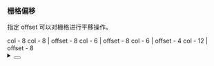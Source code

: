 ### 栅格偏移

指定 <yc-tag>offset</yc-tag> 可以对栅格进行平移操作。

<div class="cell-demo vp-raw">
  <div>
    <yc-row class="grid-demo" style="marginBottom: 16px; backgroundColor: var(--color-fill-2);">
      <yc-col :span="8">col - 8</yc-col>
      <yc-col :span="8" :offset="8">
        col - 8 | offset - 8
      </yc-col>
    </yc-row>
    <yc-row class="grid-demo" style="marginBottom: 16px; backgroundColor: var(--color-fill-2);">
      <yc-col :span="6" :offset="8">
        col - 6 | offset - 8
      </yc-col>
      <yc-col :span="6" :offset="4">
        col - 6 | offset - 4
      </yc-col>
    </yc-row>
    <yc-row class="grid-demo" style="backgroundColor: var(--color-fill-2)">
      <yc-col :span="12" :offset="8">
        col - 12 | offset - 8
      </yc-col>
    </yc-row>
  </div>
</div>

<style scoped>
.grid-demo .yc-col {
  height: 48px;
  line-height: 48px;
  color: var(--color-white);
  text-align: center;
}
.grid-demo .yc-col:nth-child(2n) {
  background-color: rgba(var(--arcoblue-6), 0.9);
}
.grid-demo .yc-col:nth-child(2n + 1) {
  background-color: var(--color-primary-light-4);
}
</style>

<details>
<summary>
 <button class="code-btn"  >
    <icon-code />
 </button>
</summary>

```vue
<template>
  <div>
    <yc-row
      class="grid-demo"
      style="marginBottom: 16px; backgroundColor: var(--color-fill-2);">
      <yc-col :span="8">col - 8</yc-col>
      <yc-col
        :span="8"
        :offset="8">
        col - 8 | offset - 8
      </yc-col>
    </yc-row>
    <yc-row
      class="grid-demo"
      style="marginBottom: 16px; backgroundColor: var(--color-fill-2);">
      <yc-col
        :span="6"
        :offset="8">
        col - 6 | offset - 8
      </yc-col>
      <yc-col
        :span="6"
        :offset="4">
        col - 6 | offset - 4
      </yc-col>
    </yc-row>
    <yc-row
      class="grid-demo"
      style="backgroundColor: var(--color-fill-2)">
      <yc-col
        :span="12"
        :offset="8">
        col - 12 | offset - 8
      </yc-col>
    </yc-row>
  </div>
</template>

<style scoped>
.grid-demo .yc-col {
  height: 48px;
  line-height: 48px;
  color: var(--color-white);
  text-align: center;
}
.grid-demo .yc-col:nth-child(2n) {
  background-color: rgba(var(--arcoblue-6), 0.9);
}
.grid-demo .yc-col:nth-child(2n + 1) {
  background-color: var(--color-primary-light-4);
}
</style>
```

</details>
